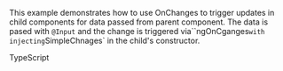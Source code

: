 This example demonstrates how to use OnChanges to trigger updates in child components for data passed from parent component.
The data is pased with `@Input` and the change is triggered via``ngOnCganges` with injecting `SimpleChnages` in the child's constructor.

TypeScript
<snippet id='update-child-component-code'/>
